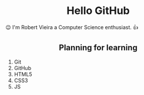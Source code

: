 <h1 align="center">Hello GitHub</h1>
  <p align="justify"> 😉 I'm Robert Vieira a Computer Science enthusiast. 👍</p>
<h2 align="center">Planning for learning</h2>
  <ol>
     <li>Git</li>
     <li>GitHub</li>
     <li>HTML5</li>
     <li>CSS3</li>
     <li>JS</li>
  </ol>

